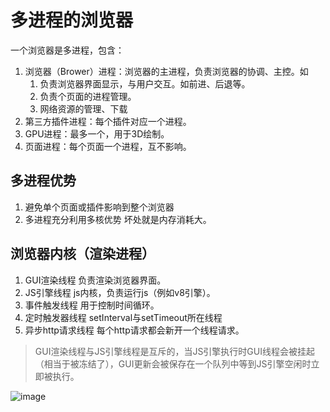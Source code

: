 # 多进程的浏览器
一个浏览器是多进程，包含：
1. 浏览器（Brower）进程：浏览器的主进程，负责浏览器的协调、主控。如
    1. 负责浏览器界面显示，与用户交互。如前进、后退等。
    2. 负责个页面的进程管理。
    3. 网络资源的管理、下载
2. 第三方插件进程：每个插件对应一个进程。
3. GPU进程：最多一个，用于3D绘制。
4. 页面进程：每个页面一个进程，互不影响。

## 多进程优势
1. 避免单个页面或插件影响到整个浏览器
2. 多进程充分利用多核优势
坏处就是内存消耗大。

## 浏览器内核（渲染进程）
1. GUI渲染线程
    负责渲染浏览器界面。
2. JS引擎线程
    js内核，负责运行js（例如v8引擎）。
3. 事件触发线程
    用于控制时间循环。
4. 定时触发器线程
    setInterval与setTimeout所在线程
5. 异步http请求线程
    每个http请求都会新开一个线程请求。

> GUI渲染线程与JS引擎线程是互斥的，当JS引擎执行时GUI线程会被挂起（相当于被冻结了），GUI更新会被保存在一个队列中等到JS引擎空闲时立即被执行。

![image](https://segmentfault.com/img/remote/1460000012925880) 